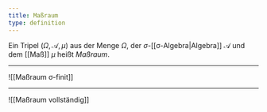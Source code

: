 ```yaml
---
title: Maßraum
type: definition
---
```


Ein Tripel $(\Omega, \mathcal{A}, \mu)$ aus der Menge $\Omega$, der $\sigma$-[[σ-Algebra|Algebra]] $\mathcal{A}$ und dem [[Maß]] $\mu$ heißt *Maßraum*.

---

![[Maßraum σ-finit]]

---

![[Maßraum vollständig]]